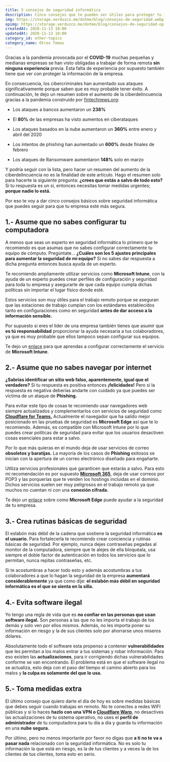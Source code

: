 ```yaml
---
title: 5 consejos de seguridad informática
description: Cinco consejos que te pueden ser útiles para proteger tu información y la de tus clientes haciendo trabajo remoto.
img: https://storage.verduzco.me/dotme/blog/consejos-de-seguridad.webp
opimg: https://storage.verduzco.me/dotme/blog/consejos-de-seguridad-op.png
createdAt: 2020-11-13 10:00
updatedAt: 2020-11-13 10:00
category_id: other-topics
category_name: Otros Temas
---
```


Gracias a la pandemia provocada por el **COVID-19** muchas pequeñas y medianas empresas se han visto obligadas a trabajar de forma remota **sin ninguna experiencia** previa. Esta falta de experiencia por supuesto también tiene que ver con proteger la información de la empresa. 

En consecuencia, los cibercriminales han aumentado sus ataques significativamente porque saben que es muy probable tener éxito. A continuación, te dejo un resumen sobre el aumento de la ciberdelincuencia gracias a la pandemia construido por [fintechnews.org](https://www.fintechnews.org/the-2020-cybersecurity-stats-you-need-to-know/):

* Los ataques a bancos aumentaron un **238%** 

* El **80%** de las empresas ha visto aumentos en ciberataques 

* Los ataques basados en la nube aumentaron un **360%** entre enero y abril del 2020 

* Los intentos de phishing han aumentado un **600%** desde finales de febrero 

* Los ataques de Ransomware aumentaron **148%** solo en marzo 

Y podría seguir con la lista, pero hacer un resumen del aumento de la ciberdelincuencia no es la finalidad de este artículo. Hago el resumen solo para hacerte la siguiente pregunta: **¿crees que estás a salvo de todo esto?** Si tu respuesta es un sí, entonces necesitas tomar medidas urgentes; **porque nadie lo está.** 

Por eso te voy a dar cinco consejos básicos sobre seguridad informática que puedes seguir para que tu empresa esté más segura.  

## 1.- Asume que no sabes configurar tu computadora 

A menos que seas un experto en seguridad informática lo primero que te recomiendo es que asumas que no sabes configurar correctamente tu equipo de cómputo. Pregúntate... **¿Cuáles son los 5 ajustes principales para aumentar la seguridad de mi equipo?** Si no sabes dar respuesta a dicha pregunta entonces busca ayuda de un experto. 

Te recomiendo ampliamente utilizar servicios como **Microsoft Intune**, con la ayuda de un experto puedes crear perfiles de configuración y seguridad para toda tu empresa y asegurarte de que cada equipo cumpla dichas políticas sin importar el lugar físico donde esté.  

Estos servicios son muy útiles para el trabajo remoto porque se aseguran que las estaciones de trabajo cumplan con los estándares establecidos tanto en configuraciones como en seguridad **antes de dar acceso a la información sensible.** 

Por supuesto si eres el líder de una empresa también tienes que asumir que **es tú responsabilidad** proporcionar la ayuda necesaria a tus colaboradores, ya que es muy probable que ellos tampoco sepan configurar sus equipos. 

Te dejo un [enlace](https://docs.microsoft.com/es-es/mem/intune/) para que aprendas a configurar correctamente el servicio de **Microsoft Intune**. 

## 2.- Asume que no sabes navegar por internet 

**¿Sabrías identificar un sitio web falso, aparentemente, igual que el verdadero?** Si tu respuesta es positiva entonces **¡felicidades!** Pero si la respuesta es negativa deberías andarte con cuidado ya que puedes ser víctima de un ataque de **Phishing.** 

Para evitar este tipo de cosas te recomiendo usar navegadores web siempre actualizados y complementarlos con servicios de seguridad como [**Cloudflare for Teams.**](https://www.cloudflare.com/teams/) Actualmente el navegador que ha salido mejor posicionado en las pruebas de seguridad es **Microsoft Edge** así que te lo recomiendo. Además, es compatible con Microsoft Intune por lo que puedes crear políticas de seguridad para evitar que los usuarios desactiven cosas esenciales para estar a salvo. 

Por lo que más quieras en el mundo deja de usar servicios de correo **obsoletos y baratijas.** La mayoría de los casos de **Phishing** exitosos se inician con la apertura de un correo electrónico diseñado para engañarte.  

Utiliza servicios profesionales que garanticen que estarás a salvo. Para esto mi recomendación es por supuesto [**Microsoft 365**](https://www.microsoft.com/en-us/microsoft-365/business), deja de usar correos por POP3 y las porquerías que te venden los hostings incluidas en el dominio. Dichos servicios suelen ser muy peligrosos en el trabajo remoto ya que muchos no cuentan ni con una **conexión cifrada.** 

Te dejo un [enlace](https://docs.microsoft.com/es-es/deployedge/ms-edge-security-for-business) sobre como **Microsoft Edge** puede ayudar a la seguridad de tu empresa. 

## 3.- Crea rutinas básicas de seguridad 

El eslabón más débil de la cadena que sostiene la seguridad informática **es el usuario.** Para fortalecerla te recomiendo crear conciencia y rutinas básicas de seguridad. Por ejemplo, nunca dejes contraseñas pegadas al monitor de la computadora, siempre que te alejes de ella bloquéala, usa siempre el doble factor de autenticación en todos los servicios que lo permitan, nunca repitas contraseñas, etc. 

Si te acostumbras a hacer todo esto y además acostumbras a tus colaboradores a que lo hagan la seguridad de la empresa **aumentará considerablemente** ya que como dije: **el eslabón más débil en seguridad informática es el que se sienta en la silla.** 

## 4.- Evita software ilegal 

Yo tengo una regla de vida que es **no confiar en las personas que usan software ilegal.** Son personas a las que no les importa el trabajo de los demás y solo ven por ellos mismos. Además, no les importa poner su información en riesgo y la de sus clientes solo por ahorrarse unos miseros dólares.  

Absolutamente todo el software esta propenso a contener **vulnerabilidades** que les permitan a los malos entrar a tus sistemas y robar información. Para eso existen las **actualizaciones**, para ir corrigiendo dichas vulnerabilidades conforme se van encontrando. El problema está en que el software ilegal no se actualiza, esto deja con el paso del tiempo el camino abierto para los malos y **la culpa es solamente del que lo usa.** 

## 5.- Toma medidas extra 

El último consejo que quiero darte el día de hoy es sobre medidas básicas que debes seguir cuando trabajas en remoto. No te conectes a redes WIFI públicas y si lo haces **hazlo con una VPN o [Cloudflare Warp](https://blog.cloudflare.com/warp-for-desktop/)**, no desactives las actualizaciones de tu sistema operativo, no uses el **perfil de administrador** de tu computadora para tu día a día y guarda tu información en una **nube segura.** 

Por último, pero no menos importante por favor no digas que **a ti no te va a pasar nada** relacionado con la seguridad informática. No es solo tu información la que está en riesgo, es la de tus clientes y a veces la de los clientes de tus clientes, toma esto en serio. 